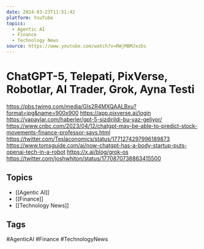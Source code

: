 ```yaml
---
date: 2024-03-23T11:51:42
platform: YouTube
topics:
  - Agentic AI
  - Finance
  - Technology News
source: https://www.youtube.com/watch?v=RWjMBMJxzbs
---
```

# ChatGPT-5,  Telepati, PixVerse, Robotlar, AI Trader, Grok, Ayna Testi

https://pbs.twimg.com/media/GIs2R4MXQAALBxu?format=jpg&name=900x900
https://app.pixverse.ai/login
https://yapaylar.com/haberler/gpt-5-sizdirildi-bu-yaz-geliyor/
https://www.cnbc.com/2023/04/12/chatgpt-may-be-able-to-predict-stock-movements-finance-professor-says.html
https://twitter.com/Teslaconomics/status/1771274297996189873
https://www.tomsguide.com/ai/now-chatgpt-has-a-body-startup-puts-openai-tech-in-a-robot
https://x.ai/blog/grok-os
https://twitter.com/joshwhiton/status/1770870738863415500

## Topics
- [[Agentic AI]]
- [[Finance]]
- [[Technology News]]

## Tags
#AgenticAI #Finance #TechnologyNews